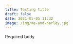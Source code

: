 ```yaml
---
title: Testing title
draft: false
date: 2021-05-05 11:32
image: /img/me-and-harley.jpg
---
```

Required body
